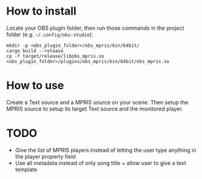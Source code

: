 # How to install

Locate your OBS plugin folder, then run those commands in the project folder (e.g. `~/.config/obs-studio`):

```
mkdir -p <obs_plugin_folder>/obs_mpris/bin/64bit/
cargo build --release
cp -f target/release/libobs_mpris.so <obs_plugin_folder>/plugins/obs_mpris/bin/64bit/obs_mpris.so
```

# How to use

Create a Text source and a MPRIS source on your scene. Then setup the MPRIS source to setup its target Text source and the monitored player.

# TODO

- Give the list of MPRIS players instead of letting the user type anything in the player property field
- Use all metadata instead of only song title + allow user to give a text template
